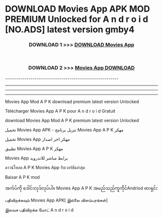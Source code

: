 # DOWNLOAD Movies App  APK MOD PREMIUM Unlocked for A n d r o i d [NO.ADS] latest version gmby4 



<div align="center">

<h3>DOWNLOAD 1 >>> <a href="https://getmod2.web.app/?judul=Movies App ">DOWNLOAD Movies App </a></h3><br>

<h3>DOWNLOAD 2 >>> <a href="https://getmod2.web.app/?judul=Movies App ">Movies App  DOWNLOAD </a></h3>

</div>
----------------------------------------------------------

----------------------------------------------------------

----------------------------------------------------------

----------------------------------------------------------

Movies App  Mod A P K download premium latest version Unlocked

Télécharger Movies App  A P K pour A n d r o i d Gratuit

download Movies App  Mod A P K premium latest version Unlocked

تحميل Movies App  APK - تنزيل برنامج Movies App  A P K مهكر

تحميل Movies App  مهكر اخر اصدار

تطبيق Movies App  A P K مهكر

Movies App  برابط مباشر للاندرويد

ดาวน์โหลด A P K Movies App  รับเวอร์ชันล่าสุด

Baixar A P K mod

အက်ပ်ကို ဒေါင်းလုဒ်လုပ်ပါ။ Movies App  A P K အမည်သည်ကူကိုင်Andriod ဗားရှင်း

பதிவிறக்கவும் Movies App  APK[ இல்லை விளம்பரங்கள்] 
 
இலவச பதிவிறக்க மோட் A n d r o i d



